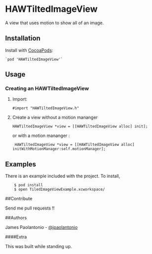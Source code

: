 HAWTiltedImageView
==================

A view that uses motion to show all of an image.

## Installation

Install with [CocoaPods](http://cocoapods.org):

	`pod 'HAWTiltedImageView'`

## Usage

### Creating an HAWTiltedImageView

1. Import:

    `#import "HAWTiltedImageView.h"`

2. Create a view without a motion mananger 

    `HAWTiltedImageView *view = [[HAWTiltedImageView alloc] init];`

   or with a motion mananger :

    ` HAWTiltedImageView *view = [[HAWTiltedImageView alloc] initWithMotionManager:self.motionManager];`
    
## Examples

There is an example included with the project. To install, 

```
	$ pod install
 	$ open TiledImageViewExample.xcworkspace/
```

##Contribute

Send me pull requests !!

##Authors

James Paolantonio - [@jpaolantonio](http://twitter.com/jPaolantonio)

####Extra 

This was built while standing up.